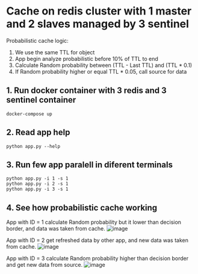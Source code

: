 # Cache on redis cluster with 1 master and 2 slaves managed by 3 sentinel
Probabilistic cache logic: 
1. We use the same TTL for object
2. App begin analyze probabilistic before 10% of TTL to end
3. Calculate Random probability between (TTL - Last TTL) and (TTL * 0.1)
4. If Random probability higher or equal TTL * 0.05, call source for data
 
 
 
## 1. Run docker container with 3 redis and 3 sentinel container
`docker-compose up` 

## 2. Read app help
`python app.py --help`

## 3. Run few app  paralell in diferent terminals
```
python app.py -i 1 -s 1
python app.py -i 2 -s 1
python app.py -i 3 -s 1
```

## 4. See how probabilistic cache working
App with ID = 1 calculate Random probability but it lower than decision border, and data was taken from cache. 
![image](https://user-images.githubusercontent.com/52753625/193594373-b16fd7a3-60a7-4bca-86d9-24fc62092859.png) 
 
App with ID = 2 get refreshed data by other app, and new data was taken from cache. 
![image](https://user-images.githubusercontent.com/52753625/193594740-95ae3bf0-34e6-492a-9ddb-b5bdd0c8af0c.png) 
 
App with ID = 3 calculate Random probability higher than decision border and get new data from source. 
![image](https://user-images.githubusercontent.com/52753625/193595009-e582e0eb-9ac2-4755-909e-a7985a232a16.png) 
